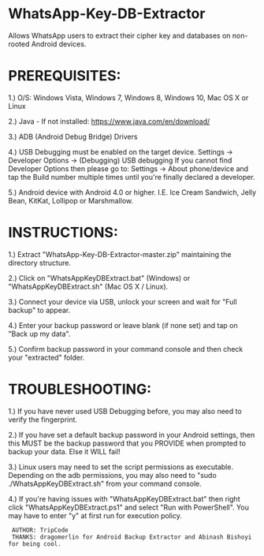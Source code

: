 # WhatsApp-Key-DB-Extractor
Allows WhatsApp users to extract their cipher key and databases on non-rooted Android devices.


# PREREQUISITES:

 1.) O/S: Windows Vista, Windows 7, Windows 8, Windows 10, Mac OS X or Linux
 
 2.) Java - If not installed: https://www.java.com/en/download/
 
 3.) ADB (Android Debug Bridge) Drivers
 
 4.) USB Debugging must be enabled on the target device. Settings -> Developer Options -> (Debugging) USB debugging
     If you cannot find Developer Options then please go to: Settings -> About phone/device and tap the Build number
     multiple times until you're finally declared a developer.
     
 5.) Android device with Android 4.0 or higher. I.E. Ice Cream Sandwich, Jelly Bean, KitKat, Lollipop or Marshmallow.



# INSTRUCTIONS:

 1.) Extract "WhatsApp-Key-DB-Extractor-master.zip" maintaining the directory structure.
 
 2.) Click on "WhatsAppKeyDBExtract.bat" (Windows) or "WhatsAppKeyDBExtract.sh" (Mac OS X / Linux).
 
 3.) Connect your device via USB, unlock your screen and wait for "Full backup" to appear.
 
 4.) Enter your backup password or leave blank (if none set) and tap on "Back up my data".
 
 5.) Confirm backup password in your command console and then check your "extracted" folder.
 


# TROUBLESHOOTING:

 1.) If you have never used USB Debugging before, you may also need to verify the fingerprint.
 
 2.) If you have set a default backup password in your Android settings, then this MUST be the
     backup password that you PROVIDE when prompted to backup your data. Else it WILL fail!
     
 3.) Linux users may need to set the script permissions as executable. Depending on the adb
     permissions, you may also need to "sudo ./WhatsAppKeyDBExtract.sh" from your command console.
     
 4.) If you're having issues with "WhatsAppKeyDBExtract.bat" then right click "WhatsAppKeyDBExtract.ps1"
     and select "Run with PowerShell". You may have to enter "y" at first run for execution policy.
     
     
     
     
     
     AUTHOR: TripCode
     THANKS: dragomerlin for Android Backup Extractor and Abinash Bishoyi for being cool.
